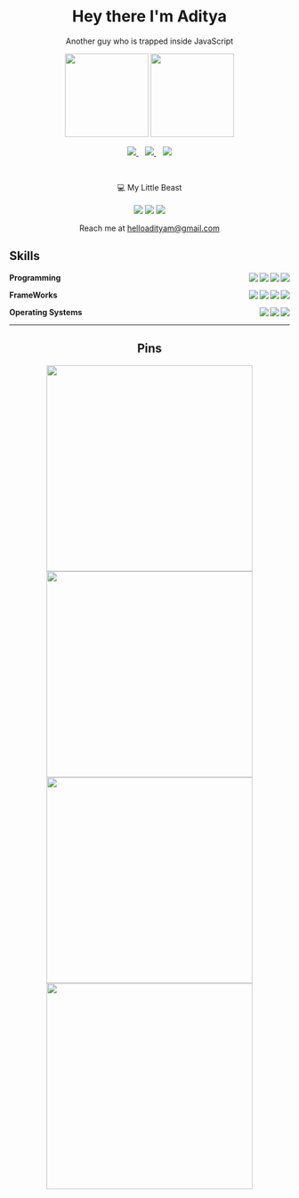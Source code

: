 <h1 align='center'>
  Hey there I'm Aditya
</h1>

<p align='center'>
  Another guy who is trapped inside JavaScript
</p>

<p align='center'>
  <a href="#"><img src="https://github-readme-stats.vercel.app/api?username=DEVLOPRR&show_icons=true&count_private=true&theme=github_dark" height="150"></a>
  <a href="#"><img src="https://github-readme-stats.vercel.app/api/top-langs/?username=DEVLOPRR&layout=compact&theme=github_dark" height="150"/></a>
</p>


<p align='center'>
  <a href="https://instagram.com/DEVLOPRRR">
    <img src="https://img.shields.io/badge/Instagram-E4405F?style=for-the-badge&logo=instagram&logoColor=white" />
  </a>&nbsp;&nbsp;
  <a href="https://codepen.io/DEVLOPR">
    <img src="https://img.shields.io/badge/Codepen-000000?style=for-the-badge&logo=codepen&logoColor=white" />
  </a>&nbsp;&nbsp;
  <a href="https://www.youtube.com/channel/UCVmQpp6Ah3s6JnbBvA5Nh7A?sub_confirmation=1">
    <img src="https://img.shields.io/badge/YouTube-%23E60023.svg?&style=for-the-badge&logo=Youtube&logoColor=white" />
  </a>
</p>

<br/>
<p align='center'>
  💻 My Little Beast<br/><br/>
  <a href="#"><img src="https://img.shields.io/badge/hp-Desktop-0096D6?style=for-the-badge&logo=hp&logoColor=white" /></a>
  <a href="#"><img src="https://img.shields.io/badge/Intel-Core_i3_8th_@3.2Ghz-0071C5?style=for-the-badge&logo=intel&logoColor=white" /></a>
  <a href="#"><img src="https://img.shields.io/badge/RAM-4GB-%230071C5.svg?&style=for-the-badge&logoColor=white" /></a>
</p>

<p align='center'>
  Reach me at  <a href='mailto:helloadityam@gmail.com'>helloadityam@gmail.com</a>
</p>

## Skills

**Programming**
<a href="#"><img align="right" src="https://img.shields.io/badge/Python-3776AB?style=for-the-badge&logo=python&logoColor=white" /></a>
<a href="#"><img align="right" src="https://img.shields.io/badge/C%2B%2B-00599C?style=for-the-badge&logo=c%2B%2B&logoColor=white" /></a>
<a href="#"><img align="right" src="https://img.shields.io/badge/CSS3-1572B6?style=for-the-badge&logo=css3&logoColor=white" /></a>
<a href="#"><img align="right" src="https://img.shields.io/badge/JavaScript-323330?style=for-the-badge&logo=javascript&logoColor=F7DF1E" /></a>

**FrameWorks**
<a href="#"><img align="right" src="https://img.shields.io/badge/jQuery-0769AD?style=for-the-badge&logo=jquery&logoColor=white" /></a>
<a href="#"><img align="right" src="https://img.shields.io/badge/npm-CB3837?style=for-the-badge&logo=npm&logoColor=white" /></a>
<a href="#"><img align="right" src="https://img.shields.io/badge/Electron-2B2E3A?style=for-the-badge&logo=electron&logoColor=9FEAF9" /></a>
<a href="#"><img align="right" src="https://img.shields.io/badge/Node.js-339933?style=for-the-badge&logo=nodedotjs&logoColor=white" /></a>


**Operating Systems**
<a href="#"><img align="right" src="https://img.shields.io/badge/Kali_Linux-557C94?style=for-the-badge&logo=kali-linux&logoColor=white" /></a>
<a href="#"><img align="right" src="https://img.shields.io/badge/Linux_Mint-87CF3E?style=for-the-badge&logo=linux-mint&logoColor=white" /></a>
<a href="#"><img align="right" src="https://img.shields.io/badge/Ubuntu-E95420?style=for-the-badge&logo=ubuntu&logoColor=white" /></a>

---

<h2 align='center'>Pins</h2>
<p align='center'>
  <a href="https://github.com/Key2img/Key2Img"><img src="https://github-readme-stats.vercel.app/api/pin/?username=Key2Img&repo=Key2Img&theme=github_dark" width="370" /></a>
  <a href="https://github.com/DEVLOPRR/Markdown"><img src="https://github-readme-stats.vercel.app/api/pin/?username=DEVLOPRR&repo=Markdown&theme=github_dark" width="370" /></a>
  <a href="https://github.com/DEVLOPRR/imghide"><img src="https://github-readme-stats.vercel.app/api/pin/?username=DEVLOPRR&repo=imghide&theme=github_dark" width="370" /></a>
  <a href="https://github.com/DEVLOPRR/taskapp"><img src="https://github-readme-stats.vercel.app/api/pin/?username=DEVLOPRR&repo=taskapp&theme=github_dark" width="370" /></a>
</p>
